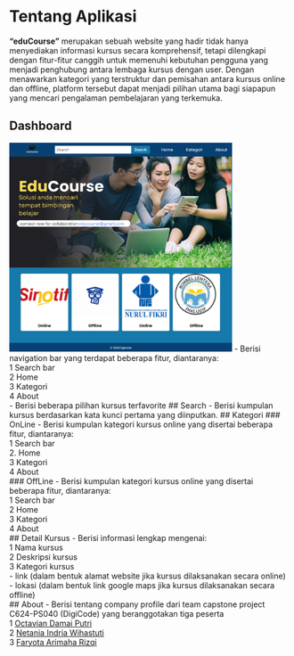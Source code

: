 # Tentang Aplikasi
**“eduCourse”** merupakan sebuah website yang hadir tidak hanya menyediakan informasi kursus secara komprehensif, tetapi dilengkapi dengan fitur-fitur canggih untuk memenuhi kebutuhan pengguna yang menjadi penghubung antara lembaga kursus dengan user. Dengan menawarkan kategori yang terstruktur dan pemisahan antara kursus online dan offline, platform tersebut dapat menjadi pilihan utama bagi siapapun yang mencari pengalaman pembelajaran yang terkemuka. 

## Dashboard
<img src="https://github.com/faary23/educourse/blob/main/public/assets/documentation/dashboard.png" width="400" alt="Dashboard page">
- Berisi navigation bar yang terdapat beberapa fitur, diantaranya:<br />
    1 Search bar <br/>
    2 Home <br />
    3 Kategori <br />
    4 About <br />
- Berisi beberapa pilihan kursus terfavorite
## Search
- Berisi kumpulan kursus berdasarkan kata kunci pertama yang diinputkan.
## Kategori
### OnLine
- Berisi kumpulan kategori kursus online yang disertai beberapa fitur, diantaranya: <br />
    1 Search bar <br />
    2. Home <br />
    3 Kategori <br />
    4 About <br />
### OffLine
- Berisi kumpulan kategori kursus online yang disertai beberapa fitur, diantaranya: <br />
    1 Search bar <br />
    2 Home <br />
    3 Kategori <br />
    4 About <br />
## Detail Kursus
- Berisi informasi lengkap mengenai: <br />
    1 Nama kursus <br />
    2 Deskripsi kursus <br />
    3 Kategori kursus <br />
      - link (dalam bentuk alamat website jika kursus dilaksanakan secara online) <br />
      - lokasi (dalam bentuk link google maps jika kursus dilaksanakan secara offline) <br />
## About
- Berisi tentang company profile dari team capstone project C624-PS040 (DigiCode) yang beranggotakan tiga peserta<br /> 
    1 <a href="https://linkedin.com/in/octaviadamai">Octavian Damai Putri</a> <br />
    2 <a href="https://linkedin.com/in/netania-indria-wihastuti-85999b287">Netania Indria Wihastuti</a> <br />
    3 <a href="https://linkedin.com/in/faryotaa">Faryota Arimaha Rizqi</a> <br />
